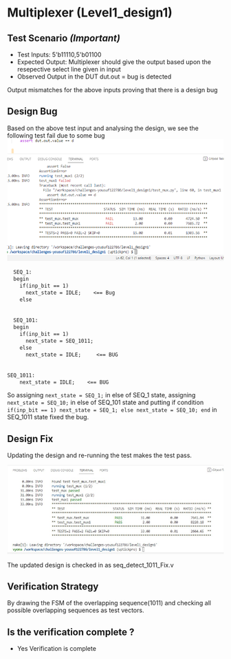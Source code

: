 # Multiplexer (Level1_design1)

## Test Scenario *(Important)*
- Test Inputs: 5'b11110,5'b01100
- Expected Output: Multiplexer should give the output based upon the resepective select line given in input
- Observed Output in the DUT dut.out = bug is detected

Output mismatches for the above inputs proving that there is a design bug

## Design Bug
Based on the above test input and analysing the design, we see the following test fail due to some bug
![](https://github.com/vyomasystems-lab/challenges-yousuf122786/blob/master/Images/Screenshot%20(941).png)

      SEQ_1:
      begin
        if(inp_bit == 1)
          next_state = IDLE;    <== Bug
        else


      SEQ_101:
      begin
        if(inp_bit == 1)
          next_state = SEQ_1011;
        else
          next_state = IDLE;     <== BUG


    SEQ_1011:
        next_state = IDLE;    <== BUG


So assigning ``next_state = SEQ_1;`` in else of SEQ_1 state, assigning ``next_state = SEQ_10;`` in else of SEQ_101 state and putting if condition ``if(inp_bit == 1)
        next_state = SEQ_1;
      else
        next_state = SEQ_10;
      end`` in SEQ_1011 state fixed the bug.

## Design Fix
Updating the design and re-running the test makes the test pass.

![](https://github.com/vyomasystems-lab/challenges-yousuf122786/blob/master/Images/Screenshot_2.jpg)

The updated design is checked in as seq_detect_1011_Fix.v

## Verification Strategy
By drawing the FSM of the overlapping sequence(1011) and checking all possible overlapping sequences as test vectors. 

## Is the verification complete ?
- Yes Verification is complete